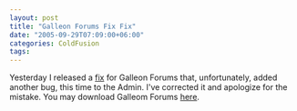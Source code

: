 ```yaml
---
layout: post
title: "Galleon Forums Fix Fix"
date: "2005-09-29T07:09:00+06:00"
categories: ColdFusion 
tags: 
---
```


Yesterday I released a <a href="http://ray.camdenfamily.com/index.cfm/2005/9/28/Galleon-Forums-Updated">fix</a> for Galleon Forums that, unfortunately, added another bug, this time to the Admin. I've corrected it and apologize for the mistake. You may download Galleom Forums <a href="http://ray.camdenfamily.com/downloads/forums.zip">here</a>.